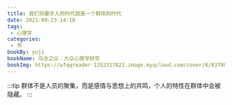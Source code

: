 ```yaml
---
title: 我们将要步入的时代就是一个群体的时代
date: 2021-09-23 14:18
tags:
 - 心理学
categories: 
 - 书
bookBy: yuji
bookName: 乌合之众：大众心理学研究
bookImg: https://wfqqreader-1252317822.image.myqcloud.com/cover/8/837008/t6_837008.jpg
---
```


:::tip
群体不是人员的聚集，而是感情与思想上的共鸣，个人的特性在群体中会被隐藏。
:::

<!-- more -->

